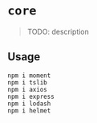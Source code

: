 # `core`

> TODO: description

## Usage

```
npm i moment
npm i tslib
npm i axios
npm i express
npm i lodash
npm i helmet
```

